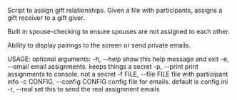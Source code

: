 Script to assign gift relationships. Given a file with participants, assigns a gift receiver to a gift giver.

Built in spouse-checking to ensure spouses are not assigned to each other.

Ability to display pairings to the screen or send private emails.

USAGE:
optional arguments:
  -h, --help            show this help message and exit
  -e, --email           email assignments. keeps things a secret
  -p, --print           print assignments to console. not a secret
  -f FILE, --file FILE  file with participant info
  -c CONFIG, --config CONFIG
                        config file for emails. default is config.ini
  -r, --real            set this to send the real assignment emails
